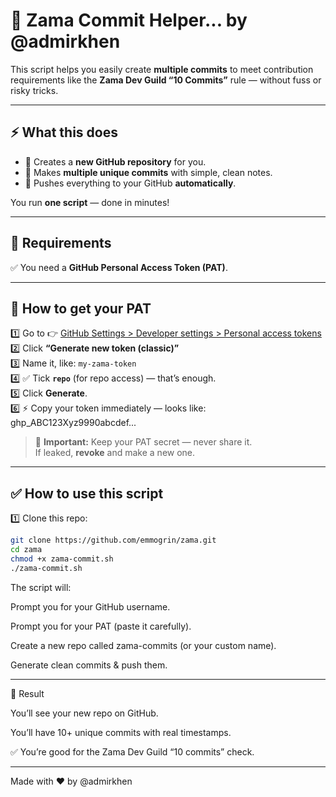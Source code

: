 # 📌 Zama Commit Helper... by @admirkhen

This script helps you easily create **multiple commits** to meet contribution requirements like the **Zama Dev Guild “10 Commits”** rule — without fuss or risky tricks.

---

## ⚡ What this does

- 📂 Creates a **new GitHub repository** for you.
- 📝 Makes **multiple unique commits** with simple, clean notes.
- 🚀 Pushes everything to your GitHub **automatically**.

You run **one script** — done in minutes!

---

## 🧩 Requirements

✅ You need a **GitHub Personal Access Token (PAT)**.

---

## 🔑 How to get your PAT

1️⃣ Go to 👉 [GitHub Settings > Developer settings > Personal access tokens](https://github.com/settings/tokens)  
2️⃣ Click **“Generate new token (classic)”**  
3️⃣ Name it, like: `my-zama-token`  
4️⃣ ✅ Tick **`repo`** (for repo access) — that’s enough.  
5️⃣ Click **Generate**.  
6️⃣ ⚡ Copy your token immediately — looks like: ghp_ABC123Xyz9990abcdef...


> 🔐 **Important:** Keep your PAT secret — never share it.  
> If leaked, **revoke** and make a new one.

---

## ✅ How to use this script

1️⃣ Clone this repo:
```bash
git clone https://github.com/emmogrin/zama.git
cd zama
chmod +x zama-commit.sh
./zama-commit.sh
```

The script will:

Prompt you for your GitHub username.

Prompt you for your PAT (paste it carefully).

Create a new repo called zama-commits (or your custom name).

Generate clean commits & push them.



---

💚 Result

You’ll see your new repo on GitHub.

You’ll have 10+ unique commits with real timestamps.

✅ You’re good for the Zama Dev Guild “10 commits” check.



---

Made with ❤ by @admirkhen
